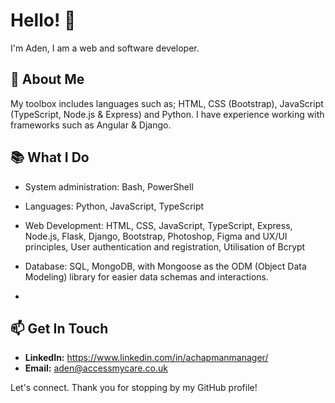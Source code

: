 # Hello! 👋

I'm Aden, I am a web and software developer.
## 🚀 About Me

My toolbox includes languages such as; HTML, CSS (Bootstrap), JavaScript (TypeScript, Node.js & Express) and Python. I have experience working with frameworks such as Angular & Django.

## 📚 What I Do

- System administration: Bash, PowerShell
- Languages: Python, JavaScript, TypeScript
- Web Development: HTML, CSS, JavaScript, TypeScript, Express, Node.js, Flask, Django, Bootstrap, Photoshop, Figma and UX/UI principles, User authentication and registration, Utilisation of Bcrypt
- Database: SQL, MongoDB, with Mongoose as the ODM (Object Data Modeling) library for easier data schemas and interactions.

- 
## 📫 Get In Touch

- **LinkedIn:** https://www.linkedin.com/in/achapmanmanager/
- **Email:** aden@accessmycare.co.uk

Let's connect. Thank you for stopping by my GitHub profile!

